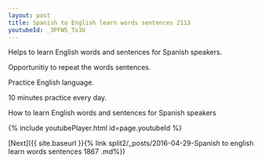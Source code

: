 ```yaml
---
layout: post
title: Spanish to English learn words sentences 2113 
youtubeId: _3PFW5_Tx3U
---
```

 
 
Helps to learn English words and sentences for Spanish speakers.

Opportunitiy to repeat the words sentences. 

Practice English language. 
 
10 minutes practice every day. 
 
How to learn English words and sentences for Spanish speakers 
 
{% include youtubePlayer.html id=page.youtubeId %}
 
 
[Next]({{ site.baseurl }}{% link  split2/_posts/2016-04-29-Spanish to english learn words sentences 1867 .md%})
 
